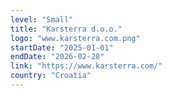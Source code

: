 ```yaml
---
level: "Small"
title: "Karsterra d.o.o."
logo: "www.karsterra.com.png"
startDate: "2025-01-01"
endDate: "2026-02-28"
link: "https://www.karsterra.com/"
country: "Croatia"
---
```

